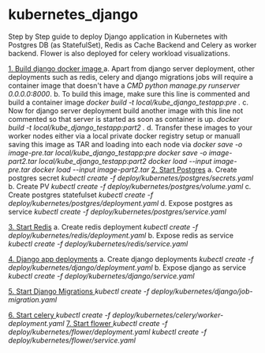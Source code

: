 # kubernetes_django

Step by Step guide to deploy Django application in Kubernetes with Postgres DB (as StatefulSet), Redis as Cache Backend and Celery as worker backend.
Flower is also deployed for celery workload visualizations.

<u>1. Build django docker image </u>
  a. Apart from django server deployment, other deployments such as redis, celery and django migrations jobs will require a container image that doesn't have 
     a <i>CMD python manage.py runserver 0.0.0.0:8000</i>. 
  b. To build this image, make sure this line is commented and build a container image 
     <i> docker build -t local/kube_django_testapp:pre . </i>
  c. Now for django server deployment build another image with this line not commented so that server is started as soon as container is up.
     <i> docker build -t local/kube_django_testapp:part2 . </i>
  d. Transfer these images to your worker nodes either via a local private docker registry setup or manuall saving this image as TAR 
     and loading into each node via
     <i> docker save -o image-pre.tar local/kube_django_testapp:pre </i>
     <i> docker save -o image-part2.tar local/kube_django_testapp:part2 </i>
     <i> docker load --input image-pre.tar </i>
     <i> docker load --input image-part2.tar </i>
<u>2. Start Postgres</u>
  a. Create postgres secret
     <i> kubectl create -f deploy/kubernetes/postgres/secrets.yaml </i>
  b. Create PV
     <i> kubectl create -f deploy/kubernetes/postgres/volume.yaml </i>
  c. Create postgres statefulset
     <i> kubectl create -f deploy/kubernetes/postgres/deployment.yaml </i>
  d. Expose postgres as service 
     <i> kubectl create -f deploy/kubernetes/postgres/service.yaml </i>

<u>3. Start Redis</u>
  a. Create redis deployment
     <i> kubectl create -f deploy/kubernetes/redis/deployment.yaml </i>
  b. Expose redis as service
     <i> kubectl create -f deploy/kubernetes/redis/service.yaml </i>

<u>4. Django app deployments</u>
  a. Create django deployments 
     <i> kubectl create -f deploy/kubernetes/django/deployment.yaml </i>
  b. Expose django as service 
     <i> kubectl create -f deploy/kubernetes/django/service.yaml </i>
 
<u>5. Start Django Migrations </u>
  <i> kubectl create -f deploy/kubernetes/django/job-migration.yaml </i>
  
<u>6. Start celery </u>
  <i> kubectl create -f deploy/kubernetes/celery/worker-deployment.yaml </i>
<u>7. Start flower </u>
  <i> kubectl create -f deploy/kubernetes/flower/deployment.yaml </i>
  <i> kubectl create -f deploy/kubernetes/flower/service.yaml </i>
